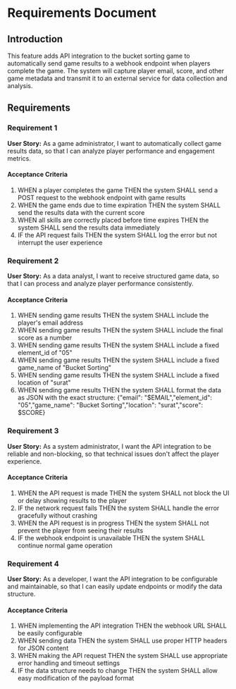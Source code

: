 # Requirements Document

## Introduction

This feature adds API integration to the bucket sorting game to automatically send game results to a webhook endpoint when players complete the game. The system will capture player email, score, and other game metadata and transmit it to an external service for data collection and analysis.

## Requirements

### Requirement 1

**User Story:** As a game administrator, I want to automatically collect game results data, so that I can analyze player performance and engagement metrics.

#### Acceptance Criteria

1. WHEN a player completes the game THEN the system SHALL send a POST request to the webhook endpoint with game results
2. WHEN the game ends due to time expiration THEN the system SHALL send the results data with the current score
3. WHEN all skills are correctly placed before time expires THEN the system SHALL send the results data immediately
4. IF the API request fails THEN the system SHALL log the error but not interrupt the user experience

### Requirement 2

**User Story:** As a data analyst, I want to receive structured game data, so that I can process and analyze player performance consistently.

#### Acceptance Criteria

1. WHEN sending game results THEN the system SHALL include the player's email address
2. WHEN sending game results THEN the system SHALL include the final score as a number
3. WHEN sending game results THEN the system SHALL include a fixed element_id of "05"
4. WHEN sending game results THEN the system SHALL include a fixed game_name of "Bucket Sorting"
5. WHEN sending game results THEN the system SHALL include a fixed location of "surat"
6. WHEN sending game results THEN the system SHALL format the data as JSON with the exact structure: {"email": "$EMAIL","element_id": "05","game_name": "Bucket Sorting","location": "surat","score": $SCORE}

### Requirement 3

**User Story:** As a system administrator, I want the API integration to be reliable and non-blocking, so that technical issues don't affect the player experience.

#### Acceptance Criteria

1. WHEN the API request is made THEN the system SHALL not block the UI or delay showing results to the player
2. IF the network request fails THEN the system SHALL handle the error gracefully without crashing
3. WHEN the API request is in progress THEN the system SHALL not prevent the player from seeing their results
4. IF the webhook endpoint is unavailable THEN the system SHALL continue normal game operation

### Requirement 4

**User Story:** As a developer, I want the API integration to be configurable and maintainable, so that I can easily update endpoints or modify the data structure.

#### Acceptance Criteria

1. WHEN implementing the API integration THEN the webhook URL SHALL be easily configurable
2. WHEN sending data THEN the system SHALL use proper HTTP headers for JSON content
3. WHEN making the API request THEN the system SHALL use appropriate error handling and timeout settings
4. IF the data structure needs to change THEN the system SHALL allow easy modification of the payload format